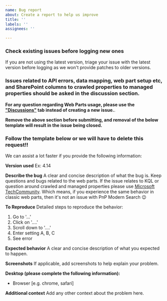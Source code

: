 ```yaml
---
name: Bug report
about: Create a report to help us improve
title: ''
labels: ''
assignees: ''

---
```




### Check existing issues before logging new ones
If you are not using the latest version, triage your issue with the latest version before logging as we won't provide patches to older versions.

### Issues related to API errors, data mapping, web part setup etc, and SharePoint columns to crawled properties to managed properties should be asked in the discussion section.

**For any question regarding Web Parts usage, please use the ["Discussions"](https://github.com/microsoft-search/pnp-modern-search/discussions) tab instead of creating a new issue.**.

__Remove the above section before submitting, and removal of the below template will result in the issue being closed.__

### Follow the template below or we will have to delete this request!!
We can assist a lot faster if you provide the following information:



**Version used**
Ex: 4.14

**Describe the bug**
A clear and concise description of what the bug is. Keep questions and bugs related to the web parts. If the issue relates to KQL or question around crawled and managed properties please use [Microsoft TechCommunity](https://techcommunity.microsoft.com/t5/sharepoint-developer/bd-p/SharePointDev). Which means, if you experience the same behavior in classic web parts, then it's not an issue with PnP Modern Search 😉

**To Reproduce**
Detailed steps to reproduce the behavior:
1. Go to '...'
2. Click on '....'
3. Scroll down to '....'
4. Enter setting A, B, C
5. See error

**Expected behavior**
A clear and concise description of what you expected to happen.

**Screenshots**
If applicable, add screenshots to help explain your problem.

**Desktop (please complete the following information):**
 - Browser [e.g. chrome, safari]

**Additional context**
Add any other context about the problem here.
